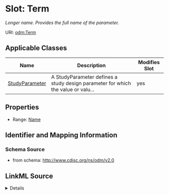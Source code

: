 # Slot: Term


_Longer name. Provides the full name of the parameter._



URI: [odm:Term](http://www.cdisc.org/ns/odm/v2.0/Term)



<!-- no inheritance hierarchy -->




## Applicable Classes

| Name | Description | Modifies Slot |
| --- | --- | --- |
[StudyParameter](StudyParameter.md) | A StudyParameter defines a study design parameter for which the value or valu... |  yes  |







## Properties

* Range: [Name](Name.md)





## Identifier and Mapping Information







### Schema Source


* from schema: http://www.cdisc.org/ns/odm/v2.0




## LinkML Source

<details>
```yaml
name: Term
description: Longer name. Provides the full name of the parameter.
from_schema: http://www.cdisc.org/ns/odm/v2.0
rank: 1000
alias: Term
domain_of:
- StudyParameter
range: name

```
</details>